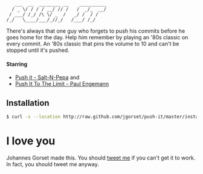```
   ___  __  ________ __    __________
  / _ \/ / / / __/ // /   /  _/_  __/
 / ___/ /_/ /\ \/ _  /   _/ /  / /
/_/   \____/___/_//_/   /___/ /_/
```

There's always that one guy who forgets to push his commits before he goes
home for the day. Help him remember by playing an '80s classic on every commit. An
'80s classic that pins the volume to 10 and can't be stopped until it's pushed.

#### Starring

* [Push it - Salt-N-Pepa](http://www.youtube.com/watch?v=YleXlgHI1oM) and
* [Push It To The Limit - Paul Engemann](https://www.youtube.com/watch?v=KO2VIuDHzxM)

## Installation

```sh
$ curl -s --location http://raw.github.com/jgorset/push-it/master/install.sh | sh
```

# I love you

Johannes Gorset made this. You should [tweet me](http://twitter.com/jgorset>) if you can't get it
to work. In fact, you should tweet me anyway.
